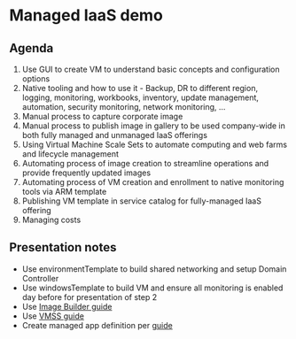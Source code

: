 # Managed IaaS demo

## Agenda
1. Use GUI to create VM to understand basic concepts and configuration options
2. Native tooling and how to use it - Backup, DR to different region, logging, monitoring, workbooks, inventory, update management, automation, security monitoring, network monitoring, ...
3. Manual process to capture corporate image
4. Manual process to publish image in gallery to be used company-wide in both fully managed and unmanaged IaaS offerings
5. Using Virtual Machine Scale Sets to automate computing and web farms and lifecycle management
6. Automating process of image creation to streamline operations and provide frequently updated images
7. Automating process of VM creation and enrollment to native monitoring tools via ARM template
8. Publishing VM template in service catalog for fully-managed IaaS offering
9. Managing costs

## Presentation notes
* Use environmentTemplate to build shared networking and setup Domain Controller
* Use windowsTemplate to build VM and ensure all monitoring is enabled day before for presentation of step 2
* Use [Image Builder guide](imageBuilderGuide.ps1)
* Use [VMSS guide](vmss/vmssGuide.ps1)
* Create managed app definition per [guide](windowsTemplate/deploy.ps1)